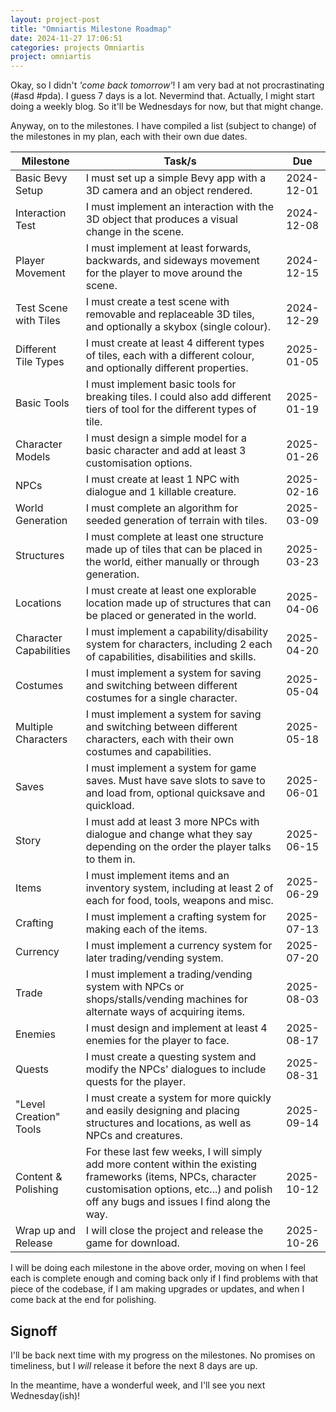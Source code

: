 ```yaml
---
layout: project-post
title: "Omniartis Milestone Roadmap"
date: 2024-11-27 17:06:51
categories: projects Omniartis
project: omniartis
---
```


Okay, so I didn't *'come back tomorrow'*! I am very bad at not procrastinating (#asd #pda). I guess 7 days is a lot. Nevermind that. Actually, I might start doing a weekly blog. So it'll be Wednesdays for now, but that might change.

Anyway, on to the milestones. I have compiled a list (subject to change) of the milestones in my plan, each with their own due dates.

| Milestone              | Task/s                                                                                                                                                                                                  |    Due     |
|------------------------|---------------------------------------------------------------------------------------------------------------------------------------------------------------------------------------------------------|:----------:|
| Basic Bevy Setup       | I must set up a simple Bevy app with a 3D camera and an object rendered.                                                                                                                                | 2024-12-01 |
| Interaction Test       | I must implement an interaction with the 3D object that produces a visual change in the scene.                                                                                                          | 2024-12-08 |
| Player Movement        | I must implement at least forwards, backwards, and sideways movement for the player to move around the scene.                                                                                           | 2024-12-15 |
| Test Scene with Tiles  | I must create a test scene with removable and replaceable 3D tiles, and optionally a skybox (single colour).                                                                                            | 2024-12-29 |
| Different Tile Types   | I must create at least 4 different types of tiles, each with a different colour, and optionally different properties.                                                                                   | 2025-01-05 |
| Basic Tools            | I must implement basic tools for breaking tiles. I could also add different tiers of tool for the different types of tile.                                                                              | 2025-01-19 |
| Character Models       | I must design a simple model for a basic character and add at least 3 customisation options.                                                                                                            | 2025-01-26 |
| NPCs                   | I must create at least 1 NPC with dialogue and 1 killable creature.                                                                                                                                     | 2025-02-16 |
| World Generation       | I must complete an algorithm for seeded generation of terrain with tiles.                                                                                                                               | 2025-03-09 |
| Structures             | I must complete at least one structure made up of tiles that can be placed in the world, either manually or through generation.                                                                         | 2025-03-23 |
| Locations              | I must create at least one explorable location made up of structures that can be placed or generated in the world.                                                                                      | 2025-04-06 |
| Character Capabilities | I must implement a capability/disability system for characters, including 2 each of capabilities, disabilities and skills.                                                                              | 2025-04-20 |
| Costumes               | I must implement a system for saving and switching between different costumes for a single character.                                                                                                   | 2025-05-04 |
| Multiple Characters    | I must implement a system for saving and switching between different characters, each with their own costumes and capabilities.                                                                         | 2025-05-18 |
| Saves                  | I must implement a system for game saves. Must have save slots to save to and load from, optional quicksave and quickload.                                                                              | 2025-06-01 |
| Story                  | I must add at least 3 more NPCs with dialogue and change what they say depending on the order the player talks to them in.                                                                              | 2025-06-15 |
| Items                  | I must implement items and an inventory system, including at least 2 of each for food, tools, weapons and misc.                                                                                         | 2025-06-29 |
| Crafting               | I must implement a crafting system for making each of the items.                                                                                                                                        | 2025-07-13 |
| Currency               | I must implement a currency system for later trading/vending system.                                                                                                                                    | 2025-07-20 |
| Trade                  | I must implement a trading/vending system with NPCs or shops/stalls/vending machines for alternate ways of acquiring items.                                                                             | 2025-08-03 |
| Enemies                | I must design and implement at least 4 enemies for the player to face.                                                                                                                                  | 2025-08-17 |
| Quests                 | I must create a questing system and modify the NPCs' dialogues to include quests for the player.                                                                                                        | 2025-08-31 |
| "Level Creation" Tools | I must create a system for more quickly and easily designing and placing structures and locations, as well as NPCs and creatures.                                                                       | 2025-09-14 |
| Content & Polishing    | For these last few weeks, I will simply add more content within the existing frameworks (items, NPCs, character customisation options, etc...) and polish off any bugs and issues I find along the way. | 2025-10-12 |
| Wrap up and Release    | I will close the project and release the game for download.                                                                                                                                             | 2025-10-26 |

I will be doing each milestone in the above order, moving on when I feel each is complete enough and coming back only if I find problems with that piece of the codebase, if I am making upgrades or updates, and when I come back at the end for polishing.

## Signoff

I'll be back next time with my progress on the milestones. No promises on timeliness, but I *will* release it before the next 8 days are up.

In the meantime, have a wonderful week, and I'll see you next Wednesday(ish)!
